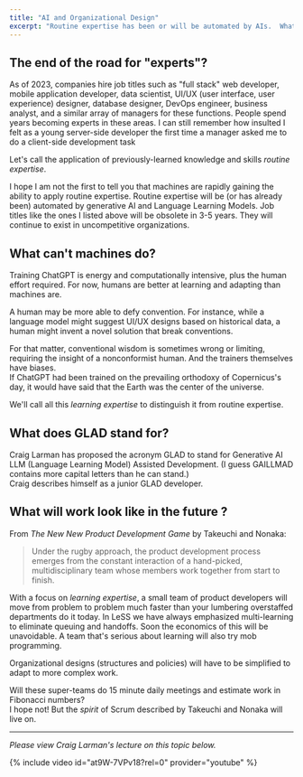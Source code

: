 ```yaml
---
title: "AI and Organizational Design"
excerpt: "Routine expertise has been or will be automated by AIs.  What does this mean for your existing job titles and org chart?"
---
```


## The end of the road for "experts"?

As of 2023, companies hire job titles such as "full stack" web developer, mobile application
developer, data scientist, UI/UX (user interface, user experience) designer, database designer,
DevOps engineer, business analyst, and a similar array of managers for these functions.  People 
spend years becoming experts in these areas.  I can still remember how insulted I felt as a young
server-side developer the first time a manager asked me to do a client-side development task

Let's call the application of previously-learned knowledge and skills *routine expertise*.

I hope I am not the first to tell you that machines are rapidly gaining the ability to apply
routine expertise.  Routine expertise will be (or has already been) automated by generative
AI and Language Learning Models.  Job titles like the ones I listed above will be 
obsolete in 3-5 years.  They will continue to exist in uncompetitive organizations.

## What can't machines do?

Training ChatGPT is energy and computationally intensive, plus the human 
effort required.  For now, humans are better at learning and adapting than machines are.   

A human may be more able to defy convention.  For instance, while a language model might 
suggest UI/UX designs based on historical data, a human might invent a novel solution that 
break conventions.  

For that matter, conventional wisdom is sometimes wrong or limiting, requiring the insight
of a nonconformist human.  And the trainers themselves have biases.  
If ChatGPT had been trained on the prevailing orthodoxy of Copernicus's day, it would have 
said that the Earth was the center of the universe.

We'll call all this *learning expertise* to distinguish it from routine expertise.  

## What does GLAD stand for?

Craig Larman has proposed the acronym GLAD to stand for Generative AI LLM (Language Learning Model)
Assisted Development.  (I guess GAILLMAD contains more capital letters than he can stand.)  
Craig describes himself as a junior GLAD developer.

## What will work look like in the future ?

From *The New New Product Development Game* by Takeuchi and Nonaka:

> Under the rugby approach, the product development process emerges from the constant 
> interaction of a hand-picked, multidisciplinary team whose members work together from 
> start to finish.

With a focus on *learning expertise*, a small team of product developers will move from 
problem to problem much faster than your lumbering overstaffed departments do it today.
In LeSS we have always emphasized multi-learning to eliminate queuing and handoffs.
Soon the economics of this will be unavoidable.  A team that's serious about learning
will also try mob programming.

Organizational designs (structures and policies) will have to be simplified
to adapt to more complex work.

Will these super-teams do 15 minute daily meetings and estimate work in Fibonacci numbers?  
I hope not! But the *spirit* of Scrum described by Takeuchi and Nonaka will live on.

----

*Please view Craig Larman's lecture on this topic below.*

{% include video id="at9W-7VPv18?rel=0" provider="youtube" %}

